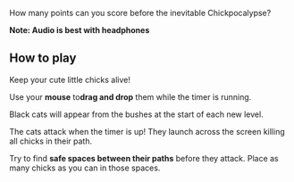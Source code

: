 How many points can you score before the inevitable Chickpocalypse?

**Note: Audio is best with headphones**

## How to play
Keep your cute little chicks alive! 

Use your **mouse** to**drag and drop** them while the timer is running.

Black cats will appear from the bushes at the start of each new level.

The cats attack when the timer is up! They launch across the screen killing all chicks in their path.

Try to find **safe spaces between their paths** before they attack. Place as many chicks as you can in those spaces. 

